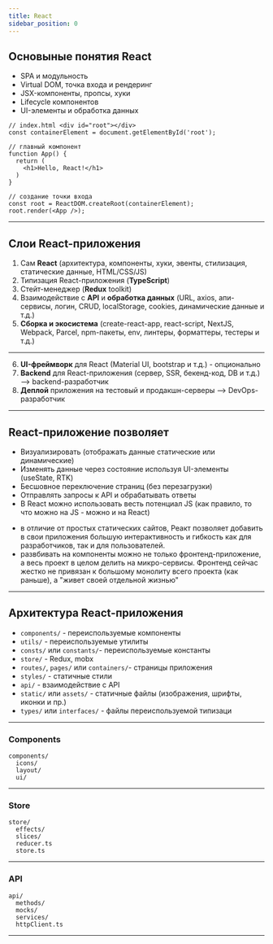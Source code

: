 ```yaml
---
title: React
sidebar_position: 0
---
```


## Основыные понятия React

- SPA и модульность
- Virtual DOM, точка входа и рендеринг
- JSX-компоненты, пропсы, хуки
- Lifecycle компонентов
- UI-элементы и обработка данных

```tsx
// index.html <div id="root"></div>
const containerElement = document.getElementById('root');

// главный компонент
function App() {
  return (
    <h1>Hello, React!</h1>
  )
}

// создание точки входа
const root = ReactDOM.createRoot(containerElement);
root.render(<App />);
```

---

## Слои React-приложения

1. Сам **React** (архитектура, компоненты, хуки, эвенты, стилизация, статические данные, HTML/CSS/JS)
2. Типизация React-приложения (**TypeScript**)
3. Стейт-менеджер (**Redux** toolkit)
4. Взаимодействие с **API** и **обработка данных** (URL, axios, апи-сервисы, логин, CRUD, localStorage, cookies, динамические данные и т.д.)
5. **Сборка и экосистема** (create-react-app, react-script, NextJS, Webpack, Parcel, npm-пакеты, env, линтеры, форматтеры, тестеры и т.д.)
---
6. **UI-фреймворк** для React (Material UI, bootstrap и т.д.) - опционально
7. **Backend** для React-приложения (сервер, SSR, бекенд-код, DB и т.д.) --> backend-разработчик
8. **Деплой** приложения на тестовый и продакшн-серверы --> DevOps-разработчик

---

## React-приложение позволяет

- Визуализировать (отображать данные статические или динамические)
- Изменять данные через состояние используя UI-элементы (useState, RTK)
- Бесшовное переключение страниц (без перезагрузки)
- Отправлять запросы к API и обрабатывать ответы
- В React можно использовать весть потенциал JS (как правило, то что можно на JS - можно и на React)

* в отличие от простых статических сайтов, Реакт позволяет добавить в свои приложения большую интерактивность и гибкость как для разработчиков, так и для пользователей.
* развбивать на компоненты можно не только фронтенд-приложение, а весь проект в целом делить на микро-сервисы. Фронтенд сейчас жестко не привязан к большому монолиту всего проекта (как раньше), а "живет своей отдельной жизнью"

--- 

## Архитектура React-приложения

- ```components/``` - переиспользуемые компоненты
- ```utils/``` - переиспользуемые утилиты
- ```consts/``` или ```constants/```- переиспользуемые константы
- ```store/``` - Redux, mobx 
- ```routes/```, ```pages/``` или ```containers/```- страницы приложения
- ```styles/``` - статичные стили
- ```api/``` - взаимодействие с API
- ```static/``` или ```assets/``` - статичные файлы (изображения, шрифты, иконки и пр.)
- ```types/``` или ```interfaces/``` - файлы переиспользуемой типизаци

---

### Components

```
components/
  icons/
  layout/
  ui/
```


---


### Store

```
store/
  effects/
  slices/
  reducer.ts
  store.ts
```

---

### API

```
api/
  methods/
  mocks/
  services/
  httpClient.ts
```

---

